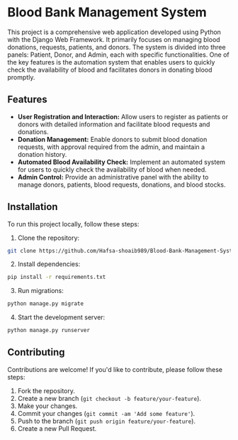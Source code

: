 # Blood Bank Management System

This project is a comprehensive web application developed using Python with the Django Web Framework. It primarily focuses on managing blood donations, requests, patients, and donors. The system is divided into three panels: Patient, Donor, and Admin, each with specific functionalities. One of the key features is the automation system that enables users to quickly check the availability of blood and facilitates donors in donating blood promptly.

## Features

- **User Registration and Interaction:** Allow users to register as patients or donors with detailed information and facilitate blood requests and donations.
- **Donation Management:** Enable donors to submit blood donation requests, with approval required from the admin, and maintain a donation history.
- **Automated Blood Availability Check:** Implement an automated system for users to quickly check the availability of blood when needed.
- **Admin Control:** Provide an administrative panel with the ability to manage donors, patients, blood requests, donations, and blood stocks.

## Installation

To run this project locally, follow these steps:

1. Clone the repository:

```bash
git clone https://github.com/Hafsa-shoaib989/Blood-Bank-Management-System.git
```

2. Install dependencies:

```bash
pip install -r requirements.txt
```

3. Run migrations:

```bash
python manage.py migrate
```

4. Start the development server:

```bash
python manage.py runserver
```

## Contributing

Contributions are welcome! If you'd like to contribute, please follow these steps:

1. Fork the repository.
2. Create a new branch (`git checkout -b feature/your-feature`).
3. Make your changes.
4. Commit your changes (`git commit -am 'Add some feature'`).
5. Push to the branch (`git push origin feature/your-feature`).
6. Create a new Pull Request.

